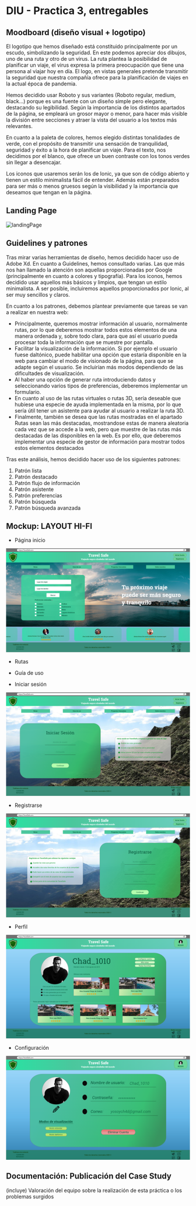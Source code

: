 # DIU - Practica 3, entregables

## Moodboard (diseño visual + logotipo)   
El logotipo que hemos diseñado está constituido principalmente por un escudo, simbolizando la seguridad. En este podemos apreciar dos dibujos, uno de una ruta y otro de un virus. La ruta plantea la posibilidad de planificar un viaje, el virus expresa la primera preocupación que tiene una persona al viajar hoy en día. El logo, en vistas generales pretende transmitir la seguridad que nuestra compañía ofrece para la planificación de viajes en la actual época de pandemia.

Hemos decidido usar Roboto y sus variantes (Roboto regular, medium, black...) porque es una fuente con un diseño simple pero elegante, destacando su legibilidad. Según la importancia de los distintos apartados de la página, se empleará un grosor mayor o menor, para hacer más visible la división entre secciones y atraer la vista del usuario a los textos más relevantes.

En cuanto a la paleta de colores, hemos elegido distintas tonalidades de verde, con el propósito de transmitir una sensación de tranquilidad, seguridad y éxito a la hora de planificar un viaje. Para el texto, nos decidimos por el blanco, que ofrece un buen contraste con los tonos verdes sin llegar a desencajar.

Los iconos que usaremos serán los de Ionic, ya que son de código abierto y tienen un estilo minimalista fácil de entender. Además están preparados para ser más o menos gruesos según la visibilidad y la importancia que deseamos que tengan en la página.

## Landing Page

![landingPage](landing-page.png)


## Guidelines y patrones

Tras mirar varias herramientas de diseño, hemos decidido hacer uso de Adobe Xd. En cuanto a Guidelines, hemos consultado varias. Las que más nos han llamado la atención son aquellas proporcionadas por Google (principalmente en cuanto a colores y tipografía). Para los iconos, hemos decidido usar aquellos más básicos y limpios, que tengan un estilo minimalista. A ser posible, incluiremos aquellos proporcionados por Ionic, al ser muy sencillos y claros.

En cuanto a los patrones, debemos plantear previamente que tareas se van a realizar en nuestra web:
* Principalmente, queremos mostrar información al usuario, normalmente rutas, por lo que deberemos mostrar todos estos elementos de una manera ordenada y, sobre todo clara, para que así el usuario pueda procesar toda la información que se muestre por pantalla.
* Facilitar la visualización de la información. Si por ejemplo el usuario fuese daltónico, puede habilitar una opción que estaría disponible en la web para cambiar el modo de visionado de la página, para que se adapte según el usuario. Se incluirían más modos dependiendo de las dificultades de visualización.
* Al haber una opción de generar ruta introduciendo datos y seleccionando varios tipos de preferencias, deberemos implementar un formulario.
* En cuanto al uso de las rutas virtuales o rutas 3D, sería deseable que hubiese una especie de ayuda implementada en la misma, por lo que sería útil tener un asistente para ayudar al usuario a realizar la ruta 3D.
* Finalmente, también se desea que las rutas mostradas en el apartado Rutas sean las más destacadas, mostrandose estas de manera aleatoria cada vez que se accede a la web, pero que muestre de las rutas más destacadas de las disponibles en la web. Es por ello, que deberemos implementar una especie de gestor de información para mostrar todos estos elementos destacados

Tras este análisis, hemos decidido hacer uso de los siguientes patrones:
1. Patrón lista
2. Patrón destacado
3. Patrón flujo de información
4. Patrón asistente
5. Patrón preferencias
6. Patrón búsqueda
7. Patrón búsqueda avanzada

## Mockup: LAYOUT HI-FI

* Página inicio

![Página inicio](pagInicio.png)

* Rutas


* Guía de uso


* Iniciar sesión

![iniciarsesion](iniciar_sesion.png)

* Registrarse

![registro](registrarse.png)

* Perfil

![perfil](perfil.png)

* Configuración

![config](configuracion.png)



## Documentación: Publicación del Case Study


(incluye) Valoración del equipo sobre la realización de esta práctica o los problemas surgidos
 
